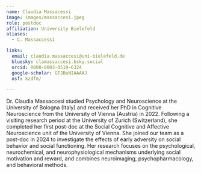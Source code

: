 ```yaml
---
name: Claudia Massacessi
image: images/massaccesi.jpeg
role: postdoc
affiliation: University Bielefeld
aliases:
  - C. Massaccessi 

links:
  email: claudia.massaccesi@uni-bielefeld.de
  bluesky: clamassaccesi.bsky.social
  orcid: 0000-0003-0519-6324
  google-scholar: GTJBuNIAAAAJ
  osf: kzdfm/
  
---
```


Dr. Claudia Massaccesi studied Psychology and Neuroscience at the University of Bologna (Italy) and received her PhD in Cognitive Neuroscience from the University of Vienna (Austria) in 2022. Following a visiting research period at the University of Zurich (Switzerland), she completed her first post-doc at the Social Cognitive and Affective Neuroscience unit of the University of Vienna. She joined our team as a post-doc in 2024 to investigate the effects of early adversity on social behavior and social functioning.  Her research focuses on the psychological, neurochemical, and neurophysiological mechanisms underlying social motivation and reward, and combines neuroimaging, psychopharmacology, and behavioral methods.
